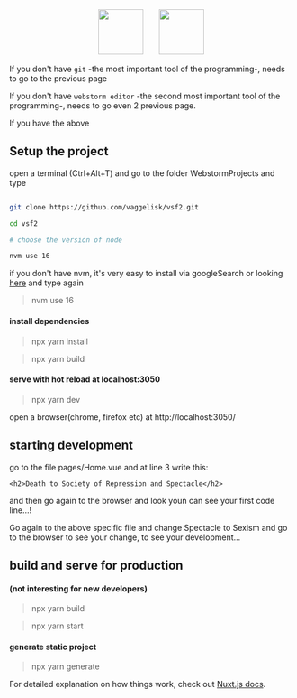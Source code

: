 <div align="center">
<img src="https://user-images.githubusercontent.com/1626923/137092657-fb398d20-b592-4661-a1f9-4135db0b61d5.png" height="80px"/>  <img src="https://upload.wikimedia.org/wikipedia/commons/thumb/5/55/Magento_Logo.svg/2560px-Magento_Logo.svg.png" height="80px"/>
</div>


If you don't have `git` -the most important tool of the
programming-, needs to go to the previous page

If you don't have `webstorm editor` -the second most important
tool of the programming-, needs to go even 2 previous page.

If you have the above


## Setup the project

open a terminal (Ctrl+Alt+T)
and go to the folder WebstormProjects and type

```bash

git clone https://github.com/vaggelisk/vsf2.git

cd vsf2

# choose the version of node

nvm use 16

```
 if you don't have nvm, it's very easy to install via googleSearch
or looking [here](https://www.freecodecamp.org/news/node-version-manager-nvm-install-guide/) and type again



> nvm use 16

#### install dependencies

> npx yarn install

> npx yarn build

#### serve with hot reload at localhost:3050
> npx yarn dev

open a browser(chrome, firefox etc) at http://localhost:3050/

## starting development

go to the file pages/Home.vue and at line 3 write this:

    <h2>Death to Society of Repression and Spectacle</h2>

and then go again to the browser and look youn can see your first code line...!

Go again to the above specific file and change Spectacle to Sexism and go
to the browser to see your change, to see your development...




## build and serve for production
#### (not interesting for new developers)
> npx yarn build

> npx yarn start

#### generate static project
> npx yarn generate

For detailed explanation on how things work, check out [Nuxt.js docs](https://nuxtjs.org).

